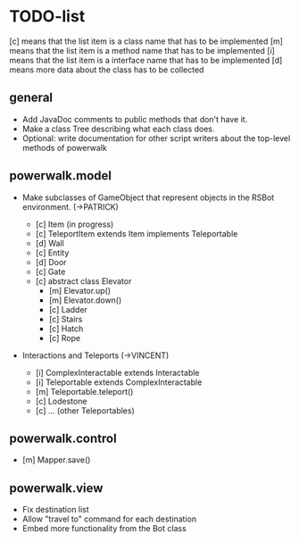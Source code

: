 TODO-list
=========

[c] means that the list item is a class name that has to be implemented
[m] means that the list item is a method name that has to be implemented
[i] means that the list item is a interface name that has to be implemented
[d] means more data about the class has to be collected

general
-------
- Add JavaDoc comments to public methods that don't have it.
- Make a class Tree describing what each class does.
- Optional: write documentation for other script writers about the top-level methods of powerwalk

powerwalk.model
-----------------
- Make subclasses of GameObject that represent objects in the RSBot environment. (->PATRICK)
    - [c] Item (in progress)
    - [c] TeleportItem extends Item implements Teleportable
    - [d] Wall 
    - [c] Entity
    - [d] Door
    - [c] Gate
    - [c] abstract class Elevator 
        - [m] Elevator.up()
        - [m] Elevator.down()
        - [c] Ladder
        - [c] Stairs
        - [c] Hatch
        - [c] Rope

- Interactions and Teleports (->VINCENT)
    - [i] ComplexInteractable extends Interactable
    - [i] Teleportable extends ComplexInteractable
    - [m] Teleportable.teleport()
    - [c] Lodestone
    - [c] ... (other Teleportables)

powerwalk.control
-----------------
- [m] Mapper.save()

powerwalk.view
--------------
- Fix destination list
- Allow "travel to" command for each destination
- Embed more functionality from the Bot class
